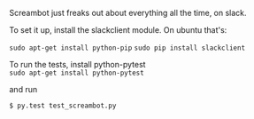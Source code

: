 Screambot just freaks out about everything all the time, on slack.

To set it up, install the slackclient module. On ubuntu that's:  

`sudo apt-get install python-pip`
`sudo pip install slackclient`


To run the tests, install python-pytest  
`sudo apt-get install python-pytest`

and run

`$ py.test test_screambot.py`
